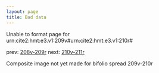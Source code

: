 ```yaml
---
layout: page
title: Bad data
---
```


Unable to format page for urn:cite2:hmt:e3.v1:209v#urn:cite2:hmt:e3.v1:210r#

prev: [208v-209r](../208v-209r/) next: [210v-211r](../210v-211r/)

Composite image not yet made for bifolio spread 209v-210r

